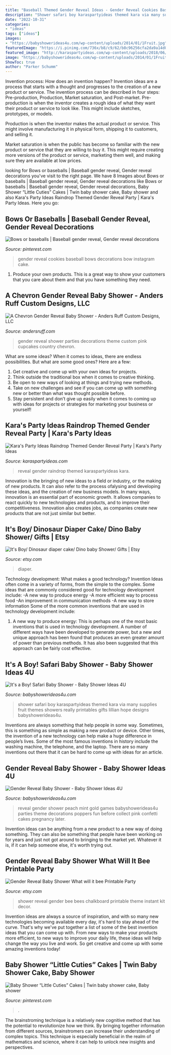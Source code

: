 ```yaml
---
title: "Baseball Themed Gender Reveal Ideas - Gender Reveal Cookies Baseball Bows Decorations Bow Instagram Cake"
description: "Shower safari boy karaspartyideas themed kara via many supplies fruit themes showers really printables gifts lillian hope designs babyshowerideas4u"
date: "2022-10-31"
categories:
- "ideas"
tags: ["ideas"]
images:
- "https://babyshowerideas4u.com/wp-content/uploads/2014/01/1Fruit.jpg"
featuredImage: "https://i.pinimg.com/736x/b8/c9/62/b8c96256cfa2da9a14d01e96df09cf06.jpg"
featured_image: "http://karaspartyideas.com/wp-content/uploads/2018/06/Raindrop-Themed-Gender-Reveal-Party-via-Karas-Party-Ideas-KarasPartyIdeas.com12.jpg"
image: "https://babyshowerideas4u.com/wp-content/uploads/2014/01/1Fruit.jpg"
ShowToc: true
author: "Parker Schumm"
---
```



Invention process: How does an invention happen?
Invention ideas are a process that starts with a thought and progresses to the creation of a new product or service. The invention process can be described in four steps: Pre-production, Production, Market saturation, and Post-market.
Pre-production is when the inventor creates a rough idea of what they want their product or service to look like. This might include sketches, prototypes, or models.

Production is when the inventor makes the actual product or service. This might involve manufacturing it in physical form, shipping it to customers, and selling it.

Market saturation is when the public has become so familiar with the new product or service that they are willing to buy it. This might require creating more versions of the product or service, marketing them well, and making sure they are available at low prices.

	

		
looking for Bows or baseballs | Baseball gender reveal, Gender reveal decorations you've visit to the right page. We have 8 Images about Bows or baseballs | Baseball gender reveal, Gender reveal decorations like Bows or baseballs | Baseball gender reveal, Gender reveal decorations, Baby Shower “Little Cuties” Cakes | Twin baby shower cake, Baby shower and also Kara&#039;s Party Ideas Raindrop Themed Gender Reveal Party | Kara&#039;s Party Ideas. Here you go:
		
    
## Bows Or Baseballs | Baseball Gender Reveal, Gender Reveal Decorations

<img loading=lazy src="https://i.pinimg.com/736x/b8/c9/62/b8c96256cfa2da9a14d01e96df09cf06.jpg" onerror="this.onerror=null;this.src='https://tse2.mm.bing.net/th?id=OIP.mZEKSHLDxcTdlFmk7FZLfwHaHa&amp;pid=15.1';" alt="Bows or baseballs | Baseball gender reveal, Gender reveal decorations">

_Source: pinterest.com_

>gender reveal cookies baseball bows decorations bow instagram cake. 

	

1. Produce your own products. This is a great way to show your customers that you care about them and that you have something they need.

    
## A Chevron Gender Reveal Baby Shower - Anders Ruff Custom Designs, LLC

<img loading=lazy src="https://andersruff.com/custom-printable-parties/wp-content/uploads/2014/02/gender-reveal-28-640x929.jpg" onerror="this.onerror=null;this.src='https://tse4.mm.bing.net/th?id=OIP.aC9qemUwRII7lbB5Wp5OgwHaKw&amp;pid=15.1';" alt="A Chevron Gender Reveal Baby Shower - Anders Ruff Custom Designs, LLC">

_Source: andersruff.com_

>gender reveal shower parties decorations theme custom pink cupcakes country chevron. 

	

What are some ideas?
When it comes to ideas, there are endless possibilities. But what are some good ones? Here are a few: 
1. Get creative and come up with your own ideas for projects.
2. Think outside the traditional box when it comes to creative thinking.
3. Be open to new ways of looking at things and trying new methods.
4. Take on new challenges and see if you can come up with something new or better than what was thought possible before. 
5. Stay persistent and don’t give up easily when it comes to coming up with ideas for projects or strategies for marketing your business or yourself!

    
## Kara&#039;s Party Ideas Raindrop Themed Gender Reveal Party | Kara&#039;s Party Ideas

<img loading=lazy src="http://karaspartyideas.com/wp-content/uploads/2018/06/Raindrop-Themed-Gender-Reveal-Party-via-Karas-Party-Ideas-KarasPartyIdeas.com12.jpg" onerror="this.onerror=null;this.src='https://tse4.mm.bing.net/th?id=OIP.Tuih5SyOf_-hW6tSbSD9xQHaLY&amp;pid=15.1';" alt="Kara&#039;s Party Ideas Raindrop Themed Gender Reveal Party | Kara&#039;s Party Ideas">

_Source: karaspartyideas.com_

>reveal gender raindrop themed karaspartyideas kara. 

	

Innovation is the bringing of new ideas to a field or industry, or the making of new products. It can also refer to the process ofalysing and developing these ideas, and the creation of new business models. In many ways, innovation is an essential part of economic growth. It allows companies to react quickly to new technologies and products, and to improve their competitiveness. Innovation also creates jobs, as companies create new products that are not just similar but better.

    
## It&#039;s Boy/ Dinosaur Diaper Cake/ Dino Baby Shower/ Gifts | Etsy

<img loading=lazy src="https://i.etsystatic.com/10012743/r/il/89d353/1819430800/il_794xN.1819430800_4blb.jpg" onerror="this.onerror=null;this.src='https://tse3.mm.bing.net/th?id=OIP.a75DiJSfqhKnGTLpXATzCwHaLH&amp;pid=15.1';" alt="It&#039;s Boy/ Dinosaur diaper cake/ Dino baby Shower/ Gifts | Etsy">

_Source: etsy.com_

>diaper. 

	

Technology development: What makes a good technology?
Invention Ideas often come in a variety of forms, from the simple to the complex. Some ideas that are commonly considered good for technology development include: 
-A new way to produce energy 
-A more efficient way to process food 
-An improvement in communication methods 
-A new way to store information 
Some of the more common inventions that are used in technology development include:


1) A new way to produce energy: This is perhaps one of the most basic inventions that is used in technology development. A number of different ways have been developed to generate power, but a new and unique approach has been found that produces an even greater amount of power than previous methods. It has also been suggested that this approach can be fairly cost effective.

    
## It&#039;s A Boy! Safari Baby Shower - Baby Shower Ideas 4U

<img loading=lazy src="https://babyshowerideas4u.com/wp-content/uploads/2014/01/1Fruit.jpg" onerror="this.onerror=null;this.src='https://tse2.mm.bing.net/th?id=OIP.iKrUjKfcTpyX_2PyD47vBAHaLH&amp;pid=15.1';" alt="It&#039;s a Boy! Safari Baby Shower - Baby Shower Ideas 4U">

_Source: babyshowerideas4u.com_

>shower safari boy karaspartyideas themed kara via many supplies fruit themes showers really printables gifts lillian hope designs babyshowerideas4u. 

	

Inventions are always something that help people in some way. Sometimes, this is something as simple as making a new product or device. Other times, the invention of a new technology can help make a huge difference in people’s lives. Some of the most famous inventions in history include the washing machine, the telephone, and the laptop. There are so many inventions out there that it can be hard to come up with ideas for an article.

    
## Gender Reveal Baby Shower - Baby Shower Ideas 4U

<img loading=lazy src="https://babyshowerideas4u.com/wp-content/uploads/2014/06/peach-mint-gold-gender-reveal-baby-shower.jpg" onerror="this.onerror=null;this.src='https://tse4.mm.bing.net/th?id=OIP.qeWQuLhAKKQq4PD0KwcYdAHaLH&amp;pid=15.1';" alt="Gender Reveal Baby Shower - Baby Shower Ideas 4U">

_Source: babyshowerideas4u.com_

>reveal gender shower peach mint gold games babyshowerideas4u parties theme decorations poppers fun before collect pink confetti cakes pregnancy later. 

	

Invention ideas can be anything from a new product to a new way of doing something. They can also be something that people have been working on for years and just not got around to bringing to the market yet. Whatever it is, if it can help someone else, it's worth trying out.

    
## Gender Reveal Baby Shower What Will It Bee Printable Party

<img loading=lazy src="https://img.etsystatic.com/il/121171/1210170501/il_570xN.1210170501_92lw.jpg?version=1" onerror="this.onerror=null;this.src='https://tse4.mm.bing.net/th?id=OIP.NH_mmlKqsh8D_9Ve8xPF0AHaRu&amp;pid=15.1';" alt="Gender Reveal Baby Shower What will it bee Printable Party">

_Source: etsy.com_

>shower reveal gender bee bees chalkboard printable theme instant kit decor. 

	

Invention ideas are always a source of inspiration, and with so many new technologies becoming available every day, it's hard to stay ahead of the curve. That's why we've put together a list of some of the best invention ideas that you can come up with. From new ways to make your products more efficient, to new ways to improve your daily life, these ideas will help change the way you live and work. So get creative and come up with some amazing inventions today!

    
## Baby Shower “Little Cuties” Cakes | Twin Baby Shower Cake, Baby Shower

<img loading=lazy src="https://i.pinimg.com/736x/94/b4/a2/94b4a268df44cc8bbd64b624174d7cef.jpg" onerror="this.onerror=null;this.src='https://tse2.mm.bing.net/th?id=OIP.xTi7Ug_Vr58Lry5hOEcA_AHaJ3&amp;pid=15.1';" alt="Baby Shower “Little Cuties” Cakes | Twin baby shower cake, Baby shower">

_Source: pinterest.com_

>. 

	

The brainstroming technique is a relatively new cognitive method that has the potential to revolutionize how we think. By bringing together information from different sources, brainstromers can increase their understanding of complex topics. This technique is especially beneficial in the realm of mathematics and science, where it can help to unlock new insights and perspectives.

